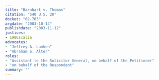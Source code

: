 ```yaml
---
title: "Barnhart v. Thomas"
citation: "540 U.S. 20"
docket: "02-763"
argdate: "2003-10-14"
publishdate: "2003-11-12"
justices:
- 1986scalia
advocates:
- "Jeffrey A. Lamken"
- "Abraham S. Alter"
roles:
- "Assistant to the Solicitor General, on behalf of the Petitioner"
- "on behalf of the Respondent"
summary: ""
---
```


